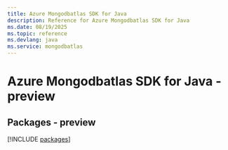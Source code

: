 ```yaml
---
title: Azure Mongodbatlas SDK for Java
description: Reference for Azure Mongodbatlas SDK for Java
ms.date: 08/19/2025
ms.topic: reference
ms.devlang: java
ms.service: mongodbatlas
---
```

# Azure Mongodbatlas SDK for Java - preview
## Packages - preview
[!INCLUDE [packages](mongodbatlas-index.md)]
